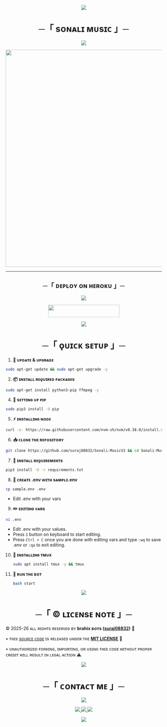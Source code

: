 <p align="center">
  <img src="https://user-images.githubusercontent.com/73097560/115834477-dbab4500-a447-11eb-908a-139a6edaec5c.gif"/>
</p>

<h1 align="center">─「 ѕᴏɴᴀʟɪ ᴍᴜsɪᴄ 」─</h1>

<p align="center">
  <img src="https://user-images.githubusercontent.com/73097560/115834477-dbab4500-a447-11eb-908a-139a6edaec5c.gif"/>
</p>

<p align="center">
  <img src="https://files.catbox.moe/zzkmlv.jpg" width="700"/>
</p>

---

<h2 align="center"> ─「 ᴅᴇᴘʟᴏʏ ᴏɴ ʜᴇʀᴏᴋᴜ 」─ </h2>

<p align="center">
  <img src="https://user-images.githubusercontent.com/73097560/115834477-dbab4500-a447-11eb-908a-139a6edaec5c.gif"/>
</p>

<p align="center">
  <a href="https://dashboard.heroku.com/new?template=https://github.com/suraj08832/Sonali-MusicV2">
    <img src="https://img.shields.io/badge/Deploy%20On%20Heroku-8A2BE2?style=for-the-badge&logo=heroku" width="230" height="40"/>
  </a>
</p>

<p align="center">
  <img src="https://user-images.githubusercontent.com/73097560/115834477-dbab4500-a447-11eb-908a-139a6edaec5c.gif"/>
</p>

<h1 align="center">─「 ǫᴜɪᴄᴋ sᴇᴛᴜᴘ 」─</h1>

 1. **🔧 ᴜᴘᴅᴀᴛᴇ & ᴜᴘɢʀᴀᴅᴇ**
   ```bash
   sudo apt-get update && sudo apt-get upgrade -y
   ```

 2. **📦 ɪɴsᴛᴀʟʟ ʀᴇǫᴜɪʀᴇᴅ ᴘᴀᴄᴋᴀɢᴇs**
   ```bash
   sudo apt-get install python3-pip ffmpeg -y
   ```
 4. **📌 sᴇᴛᴛɪɴɢ ᴜᴘ ᴘɪᴘ**
   ```bash
   sudo pip3 install -U pip
   ```
 5. **⚡ ɪɴsᴛᴀʟʟɪɴɢ ɴᴏᴅᴇ**
   ```bash
   curl -o- https://raw.githubusercontent.com/nvm-sh/nvm/v0.38.0/install.sh | bash && source ~/.bashrc && nvm install v18
   ```
 6. **📥 ᴄʟᴏɴᴇ ᴛʜᴇ ʀᴇᴘᴏsɪᴛᴏʀʏ**
   ```bash
   git clone https://github.com/suraj08832/Sonali-MusicV2 && cd Sonali-MusicV2
   ```
 7. **📂 ɪɴsᴛᴀʟʟ ʀᴇǫᴜɪʀᴇᴍᴇɴᴛs**
   ```bash
   pip3 install -U -r requirements.txt
   ```
 8. **📝 ᴄʀᴇᴀᴛᴇ .env ᴡɪᴛʜ sᴀᴍᴘʟᴇ.env**
   ```bash
   cp sample.env .env
   ```
   - Edit .env with your vars
 9. **✏️ ᴇᴅɪᴛɪɴɢ ᴠᴀʀs**
   ```bash
   vi .env
   ```
   - Edit .env with your values.
   - Press `I` button on keyboard to start editing.
   - Press `Ctrl + C`  once you are done with editing vars and type `:wq` to save .env or `:qa` to exit editing.
10. **🔗 ɪɴsᴛᴀʟʟɪɴɢ ᴛᴍᴜx**
    ```bash
    sudo apt install tmux -y && tmux
    ```
11. **🚀 ʀᴜɴ ᴛʜᴇ ʙᴏᴛ**
    ```bash
    bash start
    ```

<p align="center">
  <img src="https://user-images.githubusercontent.com/73097560/115834477-dbab4500-a447-11eb-908a-139a6edaec5c.gif"/>
</p>

<h1 align="center">─「 ©️ ʟɪᴄᴇɴsᴇ ɴᴏᴛᴇ 」─</h1>

<p>©️ 2025-26 ᴀʟʟ ʀɪɢʜᴛs ʀᴇsᴇʀᴠᴇᴅ ʙʏ <strong>brahix ʙᴏᴛs (<a href="https://github.com/suraj08832">suraj08832</a>)</strong> 🚀</p>

<p>• ᴛʜɪs <a href="https://github.com/suraj08832/Sonali-MusicV2">sᴏᴜʀᴄᴇ ᴄᴏᴅᴇ</a> ɪs ʀᴇʟᴇᴀsᴇᴅ ᴜɴᴅᴇʀ ᴛʜᴇ <strong><a href="https://github.com/suraj08832/Sonali-MusicV2/blob/main/LICENSE">MIT LICENSE</a></strong> 📜</p>

<p>• ᴜɴᴀᴜᴛʜᴏʀɪᴢᴇᴅ ғᴏʀᴋɪɴɢ, ɪᴍᴘᴏʀᴛɪɴɢ, ᴏʀ ᴜsɪɴɢ ᴛʜɪs ᴄᴏᴅᴇ ᴡɪᴛʜᴏᴜᴛ ᴘʀᴏᴘᴇʀ ᴄʀᴇᴅɪᴛ ᴡɪʟʟ ʀᴇsᴜʟᴛ ɪɴ ʟᴇɢᴀʟ ᴀᴄᴛɪᴏɴ ⚠️.</p>

<p align="center">  
  <img src="https://user-images.githubusercontent.com/73097560/115834477-dbab4500-a447-11eb-908a-139a6edaec5c.gif"/>  
</p>  

<h1 align="center">─「 ᴄᴏɴᴛᴀᴄᴛ ᴍᴇ 」─</h1>  

<p align="center">  
  <img src="https://user-images.githubusercontent.com/73097560/115834477-dbab4500-a447-11eb-908a-139a6edaec5c.gif"/>  
</p>  

<p align="center">  
  <!-- Dev -->  
  <a href="https://t.me/brahix">  
    <img src="https://img.shields.io/badge/ᴅᴇᴠ-ᴀʟᴘʜᴀ-ff9800?style=for-the-badge&logo=telegram&logoColor=white"/> 
  </a>  

  <!-- Purvi Bots -->    
  <a href="https://t.me/about_brahix">  
    <img src="https://img.shields.io/badge/ᴘᴜʀᴠ𝙸-%20ʙᴏᴛs-2196f3?style=for-the-badge&logo=telegram&logoColor=white"/> 
  </a>  

  <!-- Instagram -->    
  <a href="https://instagram.com/careless__02">  
    <img src="https://img.shields.io/badge/𝙸ɴѕᴛᴀɢʀᴀᴍ-d62976?style=for-the-badge&logo=instagram&logoColor=white"/>  
  </a>  
</p>  

<p align="center">  
  <img src="https://user-images.githubusercontent.com/73097560/115834477-dbab4500-a447-11eb-908a-139a6edaec5c.gif"/>  
</p>
